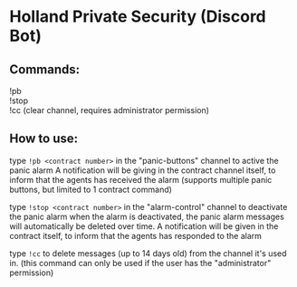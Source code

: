 # Holland Private Security (Discord Bot)

## Commands:
!pb <contract number><br>
!stop <contract number><br>
!cc (clear channel, requires administrator permission)

## How to use:
type `!pb <contract number>` in the "panic-buttons" channel to active the panic alarm
A notification will be giving in the contract channel itself, to inform that the agents has received the alarm
(supports multiple panic buttons, but limited to 1 contract command)

type `!stop <contract number>` in the "alarm-control" channel to deactivate the panic alarm
when the alarm is deactivated, the panic alarm messages will automatically be deleted over time.
A notification will be given in the contract itself, to inform that the agents has responded to the alarm

type `!cc` to delete messages (up to 14 days old) from the channel it's used in.
(this command can only be used if the user has the "administrator" permission)

